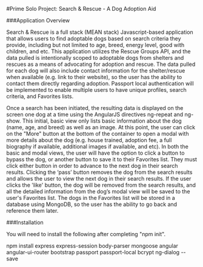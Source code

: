 #Prime Solo Project: Search & Rescue - A Dog Adoption Aid

###Application Overview

Search & Rescue is a full stack (MEAN stack) Javascript-based application that allows users to find adoptable dogs based on search criteria they provide, including but not limited to age, breed, energy level, good with children, and etc. This application utilizes the Rescue Groups API, and the data pulled is intentionally scoped to adoptable dogs from shelters and rescues as a means of advocating for adoption and rescue. The data pulled for each dog will also include contact information for the shelter/rescue when available (e.g. link to their website), so the user has the ability to contact them directly regarding adoption. Passport local authentication will be implemented to enable multiple users to have unique profiles, search criteria, and Favorites lists.

Once a search has been initiated, the resulting data is displayed on the screen one dog at a time using the AngularJS directives ng-repeat and ng-show. This initial, basic view only lists basic information about the dog (name, age, and breed) as well as an image. At this point, the user can click on the "More" button at the bottom of the container to open a modal with more details about the dog (e.g. house trained, adoption fee, a full biography if available, additional images if available, and etc). In both the basic and modal views, the user will have the option to click a button to bypass the dog, or another button to save it to their Favorites list. They must click either button in order to advance to the next dog in their search results. Clicking the ‘pass’ button removes the dog from the search results and allows the user to view the next dog in their search results. If the user clicks the 'like' button, the dog will be removed from the search results, and all the detailed information from the dog’s modal view will be saved to the user's Favorites list. The dogs in the Favorites list will be stored in a database using MongoDB, so the user has the ability to go back and reference them later.

###Installation

You will need to install the following after completing "npm init".

npm install express express-session body-parser mongoose angular angular-ui-router bootstrap passport passport-local bcrypt ng-dialog --save
